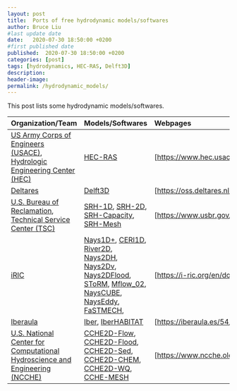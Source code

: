 ```yaml
---
layout: post
title:  Ports of free hydrodynamic models/softwares
author: Bruce Liu
#last update date
date:   2020-07-30 18:50:00 +0200
#first published date
published:  2020-07-30 18:50:00 +0200
categories: [post]
tags: [hydrodynamics, HEC-RAS, Delft3D]
description: 
header-image: 
permalink: /hydrodynamic_models/ 
---
```

This post lists some hydrodynamic models/softwares.
<!--the above is the excerpt-->
<!--more-->
<!--the following is the text-->


| Organization/Team          | Models/Softwares    | Webpages         |
| ---------------------------|:--------------------|:-----------------|
| [US Army Corps of Engineers (USACE)], [Hydrologic Engineering Center (HEC)] | [HEC-RAS] | [https://www.hec.usace.army.mil/software/hec-ras/] |
| [Deltares] | [Delft3D] | [https://oss.deltares.nl/web/delft3d/source-code] |
| [U.S. Bureau of Reclamation], [Technical Service Center (TSC)] | [SRH-1D], [SRH-2D], [SRH-Capacity], [SRH-Mesh] | [https://www.usbr.gov/tsc/techreferences/computer%20software/compsoft.html] |
| [iRIC] | [Nays1D+], [CERI1D], [River2D], [Nays2DH], [Nays2Dv], [Nays2DFlood], [SToRM], [Mflow_02], [NaysCUBE], [NaysEddy], [FaSTMECH], | [https://i-ric.org/en/download/] |
| [Iberaula] | [Iber], [IberHABITAT] | [https://iberaula.es/54/iber-model/downloads] |
| [U.S. National Center for Computational Hydroscience and Engineering (NCCHE)] | [CCHE2D-Flow], [CCHE2D-Flood], [CCHE2D-Sed], [CCHE2D-CHEM], [CCHE2D-WQ], [CCHE-MESH] | [https://www.ncche.olemiss.edu/downloads/] |





[US Army Corps of Engineers (USACE)]: https://www.usace.army.mil/
[Hydrologic Engineering Center (HEC)]:  https://www.hec.usace.army.mil/
[HEC-RAS]: https://www.hec.usace.army.mil/software/hec-ras/
[https://www.hec.usace.army.mil/software/hec-ras/]: https://www.hec.usace.army.mil/software/hec-ras/

[U.S. Bureau of Reclamation]: https://www.usbr.gov/
[Technical Service Center (TSC)]: https://www.usbr.gov/tsc/
[SRH-1D]: https://www.usbr.gov/tsc/techreferences/computer%20software/models/srh1d/index.html
[SRH-2D]: https://www.usbr.gov/tsc/techreferences/computer%20software/models/srh2d/index.html
[SRH-Mesh]: https://www.usbr.gov/tsc/techreferences/computer%20software/models/srhmesh/index.html
[SRH-Capacity]: https://www.usbr.gov/tsc/techreferences/computer%20software/models/srhcapacity/index.html
[https://www.usbr.gov/tsc/techreferences/computer%20software/compsoft.html]: https://www.usbr.gov/tsc/techreferences/computer%20software/compsoft.html

[U.S. National Center for Computational Hydroscience and Engineering (NCCHE)]: https://www.ncche.olemiss.edu/
[CCHE2D-Flow]: https://www.ncche.olemiss.edu/cche2d-flw-model/
[CCHE2D-Flood]: https://www.ncche.olemiss.edu/cche2d-flood-model/
[CCHE2D-Sed]: https://www.ncche.olemiss.edu/cche2d-sed-model/
[CCHE2D-CHEM]: https://www.ncche.olemiss.edu/cche2d3d-chem/
[CCHE2D-WQ]: https://www.ncche.olemiss.edu/cche2d3d-wq/
[CCHE-MESH]: https://www.ncche.olemiss.edu/cche-mesh-2/
[https://www.ncche.olemiss.edu/downloads/]: https://www.ncche.olemiss.edu/downloads/

[iRIC]: https://i-ric.org/en/
[Nays1D+]: https://i-ric.org/en/solvers/nays1dplus/
[CERI1D]: https://i-ric.org/en/solvers/ceri1d/
[River2D]: https://i-ric.org/en/solvers/river2d/
[Nays2DH]: https://i-ric.org/en/solvers/nays2dh/
[Nays2Dv]: https://i-ric.org/en/solvers/nays2dv/
[Nays2DFlood]: https://i-ric.org/en/solvers/nays2dflood/
[SToRM]: https://i-ric.org/en/solvers/storm/
[Mflow_02]: https://i-ric.org/en/solvers/mflow02/
[FaSTMECH]: https://i-ric.org/en/solvers/fastmech/
[NaysCUBE]: https://i-ric.org/en/solvers/nayscube/
[NaysEddy]: https://i-ric.org/en/solvers/nayseddy/
[https://i-ric.org/en/download/]: https://i-ric.org/en/download/

[Iberaula]: https://iberaula.es/
[Iber]: https://iberaula.es/53/iber-model/modules
[IberHABITAT]: https://iberaula.es/54/iber-model/downloads
[https://iberaula.es/54/iber-model/downloads]: https://iberaula.es/54/iber-model/downloads

[Deltares]: https://www.deltares.nl/en/
[Delft3D]: https://oss.deltares.nl/web/delft3d
[https://oss.deltares.nl/web/delft3d/source-code]: https://oss.deltares.nl/web/delft3d/source-code







